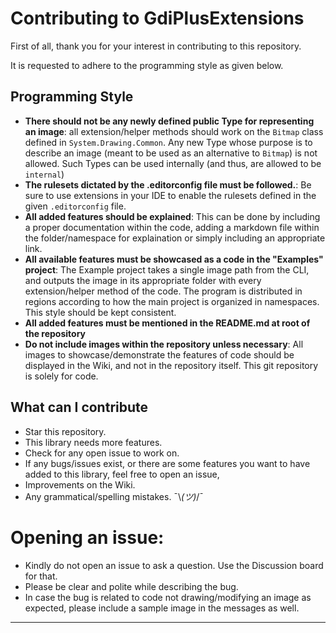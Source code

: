 # Contributing to GdiPlusExtensions

First of all, thank you for your interest in contributing to this repository. 

It is requested to adhere to the programming style as given below.

## Programming Style

- **There should not be any newly defined public Type for representing an image**: all extension/helper methods should work on the `Bitmap`  class defined in `System.Drawing.Common`. Any new Type whose purpose is to describe an image (meant to be used as an alternative to `Bitmap`) is not allowed. Such Types can be used internally (and thus, are allowed to be `internal`)
- **The rulesets dictated by the .editorconfig file must be followed.**: Be sure to use extensions in your IDE to enable the rulesets defined in the given `.editorconfig` file.
- **All added features should be explained**: This can be done by including a proper documentation within the code, adding a markdown file within the folder/namespace for explaination or simply including an appropriate link. 
- **All available features must be showcased as a code in the "Examples" project**: The Example project takes a single image path from the CLI, and outputs the image in its appropriate folder with every extension/helper method of the code. The program is distributed in regions according to how the main project is organized in namespaces. This style should be kept consistent.
- **All added features must be mentioned in the README.md at root of the repository**
- **Do not include images within the repository unless necessary**: All images to showcase/demonstrate the features of code should be displayed in the Wiki, and not in the repository itself. This git repository is solely for code.

## What can I contribute

- Star this repository.
- This library needs more features.
- Check for any open issue to work on.
- If any bugs/issues exist, or there are some features you want to have added to this library, feel free to open an issue, 
- Improvements on the Wiki.
- Any grammatical/spelling mistakes. ¯\\_(ツ)_/¯

# Opening an issue:

- Kindly do not open an issue to ask a question. Use the Discussion board for that. 
- Please be clear and polite while describing the bug.
- In case the bug is related to code not drawing/modifying an image as expected, please include a sample image in the messages as well.

---
